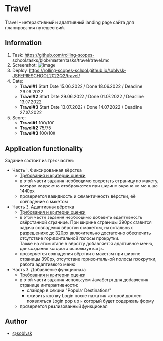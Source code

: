 # Travel

Travel – интерактивный и адаптивный landing page сайта для планирования путешествий.


## Information
1. Task: https://github.com/rolling-scopes-school/tasks/blob/master/tasks/travel/travel.md
2. Screenshot: ![image](https://user-images.githubusercontent.com/81454805/179502315-da9a7191-811a-4d91-8e8e-cc0a4ecccd96.png)
3. Deploy: https://rolling-scopes-school.github.io/soblvsk-JSFEPRESCHOOL2022Q2/travel/
4. Date:  
    - **Travel#1** Start Date 15.06.2022 / Done 18.06.2022 / Deadline 29.06.2022
    - **Travel#2** Start Date 29.06.2022 / Done 01.07.2022 / Deadline 13.07.2022
    - **Travel#3** Start Date 13.07.2022 / Done 14.07.2022 / Deadline 27.07.2022
5. Score:  
    - **Travel#1** 100/100
    - **Travel#2** 75/75
    - **Travel#3** 100/100

## Application functionality

Задание состоит из трёх частей:

- Часть 1. Фиксированная вёрстка
  - [Требования и критерии оценки](travel-part1.md)
  - в этой части задания необходимо сверстать страницу по макету, которая корректно отображается при ширине экрана не меньше 1440рх
  - проверяется валидность и семантичность вёрстки, её совпадение с макетом
- Часть 2. Адаптивная вёрстка
  - [Требования и критерии оценки](travel-part2.md)
  - в этой части задания необходимо добавить адаптивность свёрстанной странице. При ширине страницы 390px ставится задача совпадения вёрстки с макетом, на остальных разрешениях до 320рх включительно достаточно обеспечить отсутствие горизонтальной полосы прокрутки.  
    Также на этом этапе в вёрстку добавляется адаптивное меню, для создания которого используется js.
  - проверяется совпадения вёрстки с макетом при ширине страницы 390рх, отсутствие горизонтальной полосы прокрутки, работа адаптивного меню
- Часть 3. Добавление функционала
  - [Требования и критерии оценки](travel-part3.md)
  - в этой части задания используем JavaScript для добавления странице интерактивности:
    - слайдер в секции "Popular Destinations"
    - оживить кнопку Login после нажатия которой должен появляться Login pop up и который будет содержать форму
  - проверяется реализованный функционал

## Author

- [@soblvsk](https://www.github.com/soblvsk)
